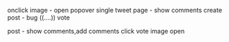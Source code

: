 onclick image - open popover
single tweet page - show comments
create post - bug ((....))
vote

post - show comments,add comments
click vote
image open
